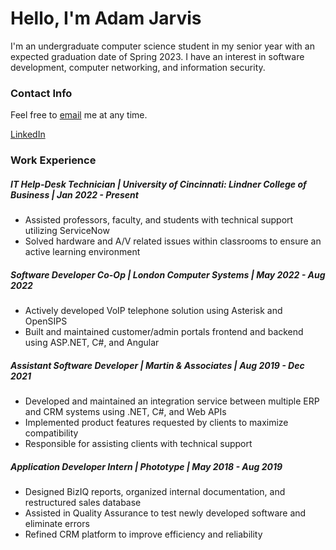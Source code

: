 # Hello, I'm Adam Jarvis

I'm an undergraduate computer science student in my senior year with an expected graduation date of Spring 2023. I have an interest in software development, computer networking, and information security. 

### Contact Info

Feel free to [email](mailto:jarvisar@mail.uc.edu) me at any time.

[LinkedIn](https://www.linkedin.com/in/jarvisar)

### Work Experience

##### IT Help-Desk Technician | University of Cincinnati: Lindner College of Business | Jan 2022 - Present

- Assisted professors, faculty, and students with technical support utilizing ServiceNow
- Solved hardware and A/V related issues within classrooms to ensure an active learning environment

##### Software Developer Co-Op | London Computer Systems | May 2022 - Aug 2022

- Actively developed VoIP telephone solution using Asterisk and OpenSIPS
- Built and maintained customer/admin portals frontend and backend using ASP.NET, C#, and Angular

##### Assistant Software Developer | Martin & Associates | Aug 2019 - Dec 2021
- Developed and maintained an integration service between multiple ERP and CRM systems using .NET, C#, and Web APIs
- Implemented product features requested by clients to maximize compatibility
- Responsible for assisting clients with technical support

##### Application Developer Intern | Phototype | May 2018 - Aug 2019
- Designed BizIQ reports, organized internal documentation, and restructured sales database
- Assisted in Quality Assurance to test newly developed software and eliminate errors
- Refined CRM platform to improve efficiency and reliability
